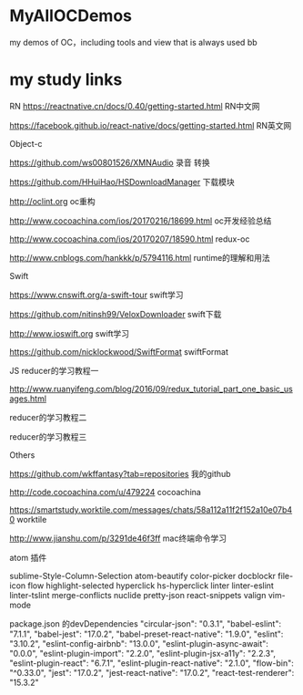 # MyAllOCDemos
my demos of OC，including tools and view that is always used
bb

# my study links

RN
https://reactnative.cn/docs/0.40/getting-started.html   RN中文网

https://facebook.github.io/react-native/docs/getting-started.html  RN英文网



Object-c

https://github.com/ws00801526/XMNAudio  录音 转换

https://github.com/HHuiHao/HSDownloadManager  下载模块

http://oclint.org   oc重构

http://www.cocoachina.com/ios/20170216/18699.html  oc开发经验总结

http://www.cocoachina.com/ios/20170207/18590.html redux-oc

http://www.cnblogs.com/hankkk/p/5794116.html   runtime的理解和用法



Swift

https://www.cnswift.org/a-swift-tour  swift学习

https://github.com/nitinsh99/VeloxDownloader  swift下载

http://www.ioswift.org   swift学习

https://github.com/nicklockwood/SwiftFormat  swiftFormat


JS
reducer的学习教程一

http://www.ruanyifeng.com/blog/2016/09/redux_tutorial_part_one_basic_usages.html  

reducer的学习教程二

reducer的学习教程三


Others

https://github.com/wkffantasy?tab=repositories   我的github

http://code.cocoachina.com/u/479224  cocoachina

https://smartstudy.worktile.com/messages/chats/58a112a11f2f152a10e07b40    worktile

http://www.jianshu.com/p/3291de46f3ff  mac终端命令学习

atom 插件

sublime-Style-Column-Selection
atom-beautify
color-picker
docblockr
file-icon
flow
highlight-selected
hyperclick
hs-hyperclick
linter
linter-eslint
linter-tslint
merge-conflicts
nuclide
pretty-json
react-snippets
valign
vim-mode



package.json 的devDependencies
"circular-json": "0.3.1",
"babel-eslint": "7.1.1",
"babel-jest": "17.0.2",
"babel-preset-react-native": "1.9.0",
"eslint": "3.10.2",
"eslint-config-airbnb": "13.0.0",
"eslint-plugin-async-await": "0.0.0",
"eslint-plugin-import": "2.2.0",
"eslint-plugin-jsx-a11y": "2.2.3",
"eslint-plugin-react": "6.7.1",
"eslint-plugin-react-native": "2.1.0",
"flow-bin": "^0.33.0",
"jest": "17.0.2",
"jest-react-native": "17.0.2",
"react-test-renderer": "15.3.2"

